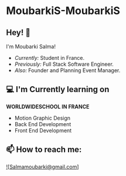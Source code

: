 # MoubarkiS-MoubarkiS
<h2>Hey! 👋</h2>

I'm Moubarki Salma! 
- <i>Currently:</i>  Student in France. 
- <i>Previously:</i> Full Stack Software Engineer.
- <i>Also:</i> Founder and Planning Event Manager.

<h2>💻 I'm Currently learning on</h2>

__WORLDWIDESCHOOL IN FRANCE__
- Motion Graphic Design
- Back End Development
- Front End Development

<h2>📫 How to reach me:</h2>

<a href="mailto:Salmamoubarki@gmail.com">![Salmamoubarki@gmail.com]</a>
